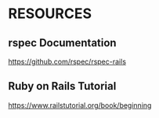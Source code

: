# RESOURCES

## rspec Documentation
https://github.com/rspec/rspec-rails


## Ruby on Rails Tutorial
https://www.railstutorial.org/book/beginning